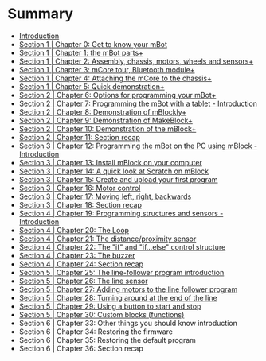 # Summary

* [Introduction](README.md)
* [Section 1 \| Chapter 0: Get to know your mBot](S1.md)
* [Section 1 \| Chapter 1: the mBot parts+](S1C1.md)
* [Section 1 \| Chapter 2: Assembly, chassis, motors, wheels and sensors+](section-1-chapter-2-assembly-part-1-chassis-motors-wheels-and-sensors.md)
* [Section 1 \| Chapter 3: mCore tour, Bluetooth module+](section-1-chapter-3-mcore-tour-bluetooth-module.md)
* [Section 1 \| Chapter 4: Attaching the mCore to the chassis+](section-1-chapter-4-attaching-the-mcore-to-the-chassis.md)
* [Section 1 \| Chapter 5: Quick demonstration+](section-1-chapter-5-quick-demonstration.md)
* [Section 2 \| Chapter 6: Options for programming your mBot+](section-2-chapter-6-options-for-programming-your-mbot.md)
* [Section 2 \| Chapter 7: Programming the mBot with a tablet - Introduction](section-2-chapter-1-introduction.md)
* [Section 2 \| Chapter 8: Demonstration of mBlockly+](demonstration-of-mblockly.md)
* [Section 2 \| Chapter 9: Demonstration of MakeBlock+](section-2-chapter-2-demonstration-of-makeblock.md)
* [Section 2 \| Chapter 10: Demonstration of the mBlock+](section-2-chapter-4-demonstration-of-the-mblock.md)
* [Section 2 \| Chapter 11: Section recap](section-2-chapter-5-recapping.md)
* [Section 3 \| Chapter 12: Programming the mBot on the PC using mBlock - Introduction](section-3-chapter-12-programming-the-mbot-on-the-pc-using-mblock-introduction.md)
* [Section 3 \| Chapter 13: Install mBlock on your computer](section-3-chapter-12-install-mblock-on-your-computer.md)
* [Section 3 \| Chapter 14: A quick look at Scratch on mBlock](section-3-chapter-13-a-quick-look-at-scratch-on-mblock.md)
* [Section 3 \| Chapter 15: Create and upload your first program](section-3-chapter-14-create-and-upload-your-first-program.md)
* [Section 3 \| Chapter 16: Motor control](section-3-chapter-15-motor-control.md)
* [Section 3 \| Chapter 17: Moving left, right, backwards](section-3-chapter-17-moving-left-right-backwards.md)
* [Section 3 \| Chapter 18: Section recap](section-3-chapter-18-section-recap-and-quiz.md)
* [Section 4 \| Chapter 19: Programming structures and sensors - Introduction](section-4-chapter-19-programming-structures-and-sensors-introduction.md)
* [Section 4 \| Chapter 20: The Loop](section-4-chapter-20-the-loop.md)
* [Section 4 \| Chapter 21: The distance/proximity sensor](section-4-chapter-20-the-distanceproximity-sensor.md)
* [Section 4 \| Chapter 22: The "if" and "if...else" control structure](section-4-chapter-23-the-if-and-ifelse-control-structure.md)
* [Section 4 \| Chapter 23: The buzzer](section-4-chapter-24-the-buzzer.md)
* [Section 4 \| Chapter 24: Section recap](section-4-chapter-25-section-recap-and-quiz.md)
* [Section 5 \| Chapter 25: The line-follower program introduction](section-5-the-line-follower-program-introduction.md)
* [Section 5 \| Chapter 26: The line sensor](section-5-chapter-27-the-line-sensor.md)
* [Section 5 \| Chapter 27: Adding motors to the line follower program](section-5-chapter-27-adding-motors-to-the-line-follower-program.md)
* [Section 5 \| Chapter 28: Turning around at the end of the line](section-5-chapter-29-stopping-at-the-end-of-the-line-with-the-proximity-sensor.md)
* [Section 5 \| Chapter 29: Using a button to start and stop](section-5-chapter-31-using-a-button-to-start-and-stop.md)
* [Section 5 \| Chapter 30: Custom blocks \(functions\)](section-5-chapter-32-custom-blocks-functions.md)
* Section 6 \| Chapter 33: Other things you should know introduction
* Section 6 \| Chapter 34: Restoring the firmware
* Section 6 \| Chapter 35: Restoring the default program
* Section 6 \| Chapter 36: Section recap

